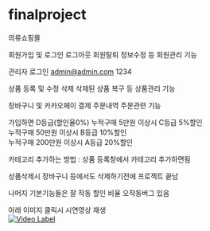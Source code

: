 # finalproject
의류쇼핑몰

회원가입 및 로그인 로그아웃 회원탈퇴 정보수정 등 회원관리 기능

관리자 로그인
admin@admin.com
1234

상품 등록 및 수정 삭제 삭제된 상품 복구 등 상품관리 기능

장바구니 및 카카오페이 결제 주문내역 주문관련 기능

가입하면 D등급(할인율0%)
누적구매 5만원 이상시 C등급 5%할인                
누적구매 50만원 이상시 B등급 10%할인            
누적구매 200만원 이상시 A등급 20%할인

카테고리 추가하는 방법 : 상품 등록창에서 카테고리 추가하면됨

상품삭제시 장바구니 등에서도 삭제하기전에 프로젝트 끝남

나머지 기본기능들은 잘 작동 할인 비율 오작동버그 있음

아래 이미지 클릭시 시연영상 재생              
[![Video Label](http://img.youtube.com/vi/w0fH7CH5kyQ/0.jpg)](https://youtu.be/w0fH7CH5kyQ)
